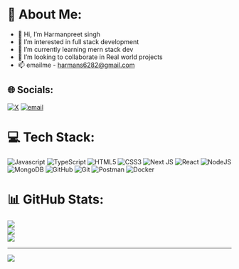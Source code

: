 # 💫 About Me:

- 👋 Hi, I’m Harmanpreet singh
- 👀 I’m interested in full stack development
- 🌱 I’m currently learning mern stack dev
- 💞️ I’m looking to collaborate in Real world projects 
- 📫 emailme - harmans6282@gmail.com


<!---
Harman6282/Harman6282 is a ✨ special ✨ repository because its `README.md` (this file) appears on your GitHub profile.
You can click the Preview link to take a look at your changes.
--->

## 🌐 Socials:
[![X](https://img.shields.io/badge/X-black.svg?logo=X&logoColor=white)](https://x.com/harmanxze) [![email](https://img.shields.io/badge/Email-D14836?logo=gmail&logoColor=white)](mailto:harmans6282@gmail.com) 

# 💻 Tech Stack:
![Javascript](https://camo.githubusercontent.com/29d02b3669d6450d67e043cf5909e740dcb94c1e2306d88ac48b15b4ec55dc65/68747470733a2f2f696d672e736869656c64732e696f2f62616467652f6a6176617363726970742d2532333332333333302e7376673f7374796c653d666f722d7468652d6261646765266c6f676f3d6a617661736372697074266c6f676f436f6c6f723d253233463744463145)
![TypeScript](https://img.shields.io/badge/typescript-%23007ACC.svg?style=for-the-badge&logo=typescript&logoColor=white) ![HTML5](https://img.shields.io/badge/html5-%23E34F26.svg?style=for-the-badge&logo=html5&logoColor=white) ![CSS3](https://img.shields.io/badge/css3-%231572B6.svg?style=for-the-badge&logo=css3&logoColor=white) ![Next JS](https://img.shields.io/badge/Next-black?style=for-the-badge&logo=next.js&logoColor=white) ![React](https://img.shields.io/badge/react-%2320232a.svg?style=for-the-badge&logo=react&logoColor=%2361DAFB) ![NodeJS](https://img.shields.io/badge/node.js-6DA55F?style=for-the-badge&logo=node.js&logoColor=white) ![MongoDB](https://img.shields.io/badge/MongoDB-%234ea94b.svg?style=for-the-badge&logo=mongodb&logoColor=white) ![GitHub](https://img.shields.io/badge/github-%23121011.svg?style=for-the-badge&logo=github&logoColor=white) ![Git](https://img.shields.io/badge/git-%23F05033.svg?style=for-the-badge&logo=git&logoColor=white) ![Postman](https://img.shields.io/badge/Postman-FF6C37?style=for-the-badge&logo=postman&logoColor=white)
![Docker]([https://camo.githubusercontent.com/a1b0d308fd81d69d6cb59b067d1aa0d24ad250494bbe15d7e00086315e77ce59/68747470733a2f2f696d672e736869656c64732e696f2f62616467652f446f636b65722d3234393645443f7374796c653d666f722d7468652d6261646765266c6f676f3d646f636b6572266c6f676f436f6c6f723d7768697465])
# 📊 GitHub Stats:
![](https://github-readme-stats.vercel.app/api?username=Harman6282&theme=dark&hide_border=false&include_all_commits=false&count_private=false)<br/>
![](https://nirzak-streak-stats.vercel.app/?user=Harman6282&theme=dark&hide_border=false)<br/>
![](https://github-readme-stats.vercel.app/api/top-langs/?username=Harman6282&theme=dark&hide_border=false&include_all_commits=false&count_private=false&layout=compact)

---
[![](https://visitcount.itsvg.in/api?id=Harman6282&icon=0&color=0)](https://visitcount.itsvg.in)

<!-- Proudly created with GPRM ( https://gprm.itsvg.in ) -->
